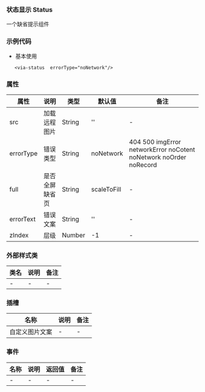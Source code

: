 ### 状态显示 Status  
   一个缺省提示组件


### 示例代码
* 基本使用
```
   <via-status  errorType="noNetwork"/>
```
 
 


### 属性
| 属性 | 说明 | 类型 | 默认值 | 备注 | 
| --- | --- | --- | --- | --- |
| src | 加载远程图片 | String | '' | - |
| errorType | 错误类型 | String | noNetwork | 404 500 imgError networkError noCotent noNetwork noOrder noRecord |
| full | 是否全屏缺省页 | String | scaleToFill | - |
| errorText | 错误文案 | String | '' |- |
| zIndex | 层级 | Number | -1 | - |

 

### 外部样式类
| 类名 | 说明 | 备注 | 
| --- | --- | --- |
| -| -| -  |
 



### 插槽
| 名称 | 说明 | 备注 |
| --- | --- |--- |
| 自定义图片文案 | - | -  |


### 事件
| 名称 | 说明 | 返回值 | 备注 |
| --- | --- | --- | --- |
| -| - | - | -   |



